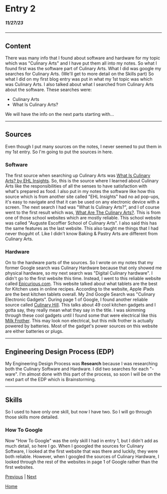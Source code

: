# Entry 2
##### 11/27/23
<hr>

## Content   
There was many info that I found about software and hardware for my topic which was "Culinary Arts" and I have put them all into my notes. So what I found first was the software part of Culinary Arts. What I did was google my searches for Culinary Arts. (We'll get to more detail on the Skills part) So what I did on my first blog entry was put in what my 1st topic was which was Culinary Arts. I also talked about what I searched from Culinary Arts about the software. These searches were:
* Culinary Arts
* What Is Culinary Arts?

We will have the info on the next parts starting with...
<hr>

## Sources
Even though I put many sources on the notes, I never seemed to put them in my 1st entry. So I'm going to put the sources in here. 

### Software
The first source when searching up Culinary Arts was [What Is Culinary Arts? by EHL Insights](https://hospitalityinsights.ehl.edu/culinary-arts#:~:text=So%2C%20put%20simply%2C%20culinary%20arts,professions%20that%20involve%20food%20service). So, this is the source where I learned about Culinary Arts like the responsibilities of all the senses to have satisfaction with what's prepared as food. I also put in my notes the software like how this source which is from another site called "EHL Insights" had no ad pop-ups, it's easy to navigate and that it can be used on any electronic device with a screen. The next search I had was "What Is Culinary Arts?", and I of course went to the first result which was, [What Are The Culinary Arts?](https://www.escoffier.edu/blog/culinary-arts/what-are-the-culinary-arts/). This is from one of those school websites which are mostly reliable. This school website was called "Auguste Escoffier School of Culinary Arts". I also said this has the same features as the last website. This also taught me things that I had never thoguht of. Like I didn't know Baking & Pastry Arts are different from Culinary Arts.

### Hardware
On to the hardware parts of the sources. So I wrote on my notes that my former Google search was Culinary Hardware because that only showed me physical hardware, so my next search was "Digital Culinary hardware". I didn't go to the first website this time. Instead, I went to this reliable website called [Epicurious.com](https://www.epicurious.com/expert-advice/the-best-tablets-for-the-kitchen-article). This website talked about what tablets are the best for Kitchen uses in online recipes. According to the website, Apple iPads are the best kitchen tablets overall. My 2nd Google Search was "Culinary Electronic Gadgets". During page 1 of Google, I found another reliable source called [Culinary Hill](https://www.culinaryhill.com/cool-kitchen-gadgets/). This talks about 49 cool kitchen gadgets and I gotta say, they really mean what they say in the title. I was skimming through these cool gadgets until I found some that were electrical like this [Milk Frother](https://www.culinaryhill.com/wp-content/uploads/2023/06/2.-MasterChef-Battery-Operated-Milk-Frother.jpg). This may look non electrical, but this milk frother is actually powered by batteries. Most of the gadget's power sources on this website are either batteries or plugs. 
<hr>

## Engineering Design Process (EDP)
My Engineering Design Process was **Research** because I was researching both the Culinary Software and Hardware. I did two searches for each "-ware". I'm almost done with this part of the process, so soon I will be on the next part of the EDP which is Brainstorming.
<hr>

## Skills
So I used to have only one skill, but now I have two. So I will go through those skills more detailed.

### How To Google
Now "How To Google" was the only skill I had in entry 1, but I didn't add as much detail, so here I go. When I gooogled the sources for Culinary Software, I looked at the first website that was there and luckily, they were both reliable. However, when I googled the sources of Culinary Hardware, I looked through the rest of the websites in page 1 of Google rather than the first websites.

[Previous](entry01.md) | [Next](entry03.md)

[Home](../README.md)
